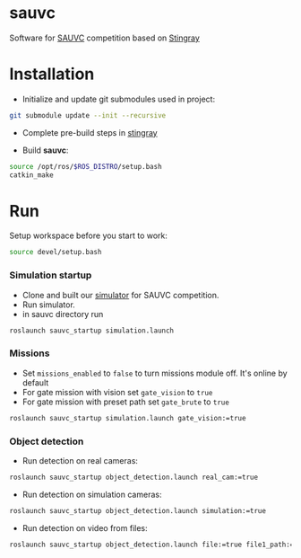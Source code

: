 # sauvc
Software for [SAUVC](https://sauvc.org/) competition based on [Stingray](https://github.com/hidronautics/stingray)

# Installation

- Initialize and update git submodules used in project:

```bash
git submodule update --init --recursive
```

- Complete pre-build steps in [stingray](/src/stingray/)

- Build **sauvc**:

```bash
source /opt/ros/$ROS_DISTRO/setup.bash
catkin_make
```

# Run

Setup workspace before you start to work:

```bash
source devel/setup.bash
```

### Simulation startup

* Clone and built our [simulator](https://github.com/hidronautics/simulator) for SAUVC competition.
* Run simulator.
* in sauvc directory run
```bash
roslaunch sauvc_startup simulation.launch
```

### Missions

* Set `missions_enabled` to `false` to turn missions module off. It's online by default
* For gate mission with vision set `gate_vision` to `true`
* For gate mission with preset path set `gate_brute` to `true`
```bash
roslaunch sauvc_startup simulation.launch gate_vision:=true
```
### Object detection
- Run detection on real cameras:
```bash
roslaunch sauvc_startup object_detection.launch real_cam:=true 
```
- Run detection on simulation cameras:
```bash
roslaunch sauvc_startup object_detection.launch simulation:=true
```
- Run detection on video from files:
```bash
roslaunch sauvc_startup object_detection.launch file:=true file1_path:=PATH_TO_VIDEO_1 file2_path:=PATH_TO_VIDEO_2
```
